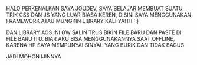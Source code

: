 HALO PERKENALKAN SAYA JOUDEV, SAYA BELAJAR MEMBUAT SUATU TRIK CSS DAN JS YANG LUAR BIASA KEREN, DISINI SAYA MENGGUNAKAN FRAMEWORK ATAU MUNGKIN LIBRARY KALI YAHH `:)


DAN LIBRARY AOS INI GW SALIN TRUS BIKIN FILE BARU DAN PASTE DI FILE BARU ITU. BIAR AKU BISA MENGGUNAKANNYA SAAT OFFLINE, KARENA HP SAYA MEMPUNYAI SINYAL YANG BURIK DAN TIDAK BAGUS


JADI MOHON IJINNYA